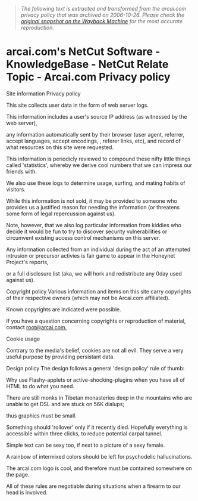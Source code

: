 > *The following text is extracted and transformed from the arcai.com privacy policy that was archived on 2006-10-26. Please check the [original snapshot on the Wayback Machine](https://web.archive.org/web/20061026021022id_/http%3A//www.arcai.com/modules/AMS/article.php%3Fstoryid%3D2) for the most accurate reproduction.*

# arcai.com's NetCut Software - KnowledgeBase - NetCut Relate Topic - Arcai.com Privacy policy

Site information Privacy policy 

This site collects user data in the form of web server logs.

This information includes a user's source IP address (as witnessed by the web server), 

any information automatically sent by their browser (user agent, referrer, accept languages, accept encodings, , referer links, etc), and record of what resources on this site were requested. 

This information is periodicly reviewed to compound these nifty little things called 'statistics', whereby we derive cool numbers that we can impress our friends with. 

We also use these logs to determine usage, surfing, and mating habits of visitors.

While this information is not sold, it may be provided to someone who provides us a justified reason for needing the information (or threatens some form of legal repercussion against us). 

Note, however, that we also log particular information from kiddies who decide it would be fun to try to discover security vulnerabilities or circumvent existing access control mechanisms on this server.

Any information collected from an individual during the act of an attempted intrusion or precursor activies is fair game to appear in the Honeynet Project's reports, 

or a full disclosure list (aka, we will hork and redistribute any 0day used against us). 

Copyright policy Various information and items on this site carry copyrights of their respective owners (which may not be Arcai.com affiliated).

Known copyrights are indicated were possible. 

If you have a question concerning copyrights or reproduction of material, contact [root@arcai.com.](mailto:root@arcai.com.)

Cookie usage

Contrary to the media's belief, cookies are not all evil. They serve a very useful purpose by providing persistant data. 

Design policy The design follows a general 'design policy' rule of thumb:

Why use Flashy-applets or active-shocking-plugins when you have all of HTML to do what you need.

There are still monks in Tibetan monasteries deep in the mountains who are unable to get DSL and are stuck on 56K dialups;

thus graphics must be small. 

Something should 'rollover' only if it recently died. Hopefully everything is accessible within three clicks, to reduce potential carpal tunnel.

Simple text can be sexy too, if next to a picture of a sexy female. 

A rainbow of intermixed colors should be left for psychodelic hallucinations. 

The arcai.com logo is cool, and therefore must be contained somewhere on the page.

All of these rules are negotiable during situations when a firearm to our head is involved. 
